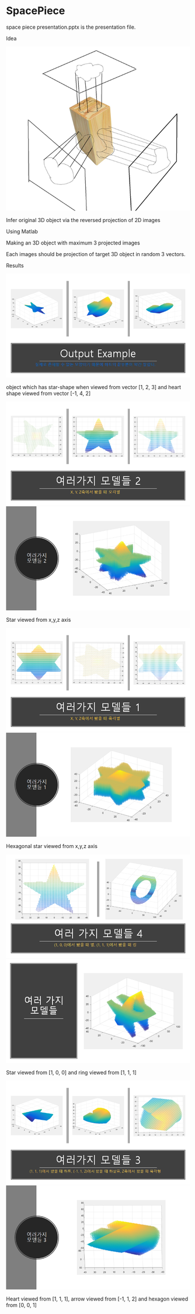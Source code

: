 # SpacePiece


space piece presentation.pptx is the presentation file.

Idea

![a](./results/idea.png)

Infer original 3D object via the reversed projection of 2D images

Using Matlab
 


Making an 3D object with maximum 3 projected images

Each images should be projection of target 3D object in random 3 vectors.






Results

![a](./results/star,star,heart.png)

object which has star-shape when viewed from vector [1, 2, 3] and heart shape viewed from vector [-1, 4, 2]

![a](./results/5star1.png)
![a](./results/5star2.png)

Star viewed from x,y,z axis

![a](./results/6star1.png)
![a](./results/6star2.png)

Hexagonal star viewed from x,y,z axis

![a](./results/star,ring1.png)
![a](./results/star,ring2.png)

Star viewed from [1, 0, 0] and ring viewed from [1, 1, 1]


![a](./results/arrow,heart,hexagon1.png)
![a](./results/arrow,heart,hexagon2.png)

Heart viewed from [1, 1, 1], arrow viewed from [-1, 1, 2] and hexagon viewed from [0, 0, 1]



